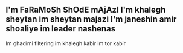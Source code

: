 I'm FaRaMoSh ShOdE mAjAzI 
I'm khalegh sheytan 
im sheytan majazi 
I'm janeshin amir shoaliye 
im leader nashenas 
--------------------
Im ghadimi filtering 
im khalegh kabir
im tor kabir
